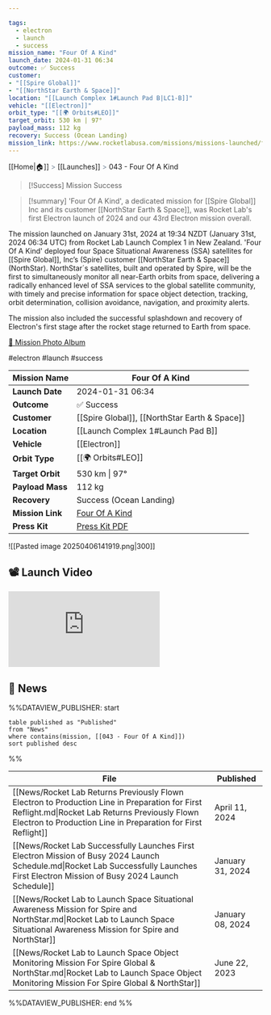 ```yaml
---

tags:
  - electron
  - launch
  - success
mission_name: "Four Of A Kind"
launch_date: 2024-01-31 06:34
outcome: ✅ Success
customer: 
- "[[Spire Global]]"
- "[[NorthStar Earth & Space]]"
location: "[[Launch Complex 1#Launch Pad B|LC1-B]]"
vehicle: "[[Electron]]"
orbit_type: "[[🌍 Orbits#LEO]]"
target_orbit: 530 km | 97°
payload_mass: 112 kg
recovery: Success (Ocean Landing)
mission_link: https://www.rocketlabusa.com/missions/missions-launched/four-of-a-kind/
---
```

[[Home|🏠]]  <span style="color: LightSlateGray">></span>  [[Launches]]  <span style="color: LightSlateGray">></span>  043 - Four Of A Kind

>[!Success] Mission Success

>[!summary]
'Four Of A Kind', a dedicated mission for [[Spire Global]] Inc and its customer [[NorthStar Earth & Space]], was Rocket Lab's first Electron launch of 2024 and our 43rd Electron mission overall.
>
The mission launched on January 31st, 2024 at 19:34 NZDT (January 31st, 2024 06:34 UTC) from Rocket Lab Launch Complex 1 in New Zealand. 'Four Of A Kind' deployed four Space Situational Awareness (SSA) satellites for [[Spire Global]], Inc’s (Spire) customer [[NorthStar Earth & Space]] (NorthStar). NorthStar´s satellites, built and operated by Spire, will be the first to simultaneously monitor all near-Earth orbits from space, delivering a radically enhanced level of SSA services to the global satellite community, with timely and precise information for space object detection, tracking, orbit determination, collision avoidance, navigation, and proximity alerts.
>
The mission also included the successful splashdown and recovery of Electron's first stage after the rocket stage returned to Earth from space.
>
[📸 Mission Photo Album](https://www.flickr.com/photos/rocketlab/albums/72177720314477718/)

#electron #launch #success

| **Mission Name** | Four Of A Kind                                                                                     |
| ---------------- | -------------------------------------------------------------------------------------------------- |
| **Launch Date**  | 2024-01-31 06:34                                                                                   |
| **Outcome**      | ✅ Success                                                                                          |
| **Customer**     | [[Spire Global]], [[NorthStar Earth & Space]]                                                      |
| **Location**     | [[Launch Complex 1#Launch Pad B]]                                                                  |
| **Vehicle**      | [[Electron]]                                                                                       |
| **Orbit Type**   | [[🌍 Orbits#LEO]]                                                                                  |
| **Target Orbit** | 530 km &#124; 97°                                                                                  |
| **Payload Mass** | 112 kg                                                                                             |
| **Recovery**     | Success (Ocean Landing)                                                                            |
| **Mission Link** | [Four Of A Kind](https://www.rocketlabusa.com/missions/missions-launched/four-of-a-kind/)          |
| **Press Kit**    | [Press Kit PDF](https://rocketlabcorp.com/assets/Uploads/F43-Four-Of-A-Kind-Press-Kit-updated.pdf) |


![[Pasted image 20250406141919.png|300]]

## 📽️ Launch Video

<div class="responsive-video">
<iframe src="https://www.youtube.com/embed/NDyxRPGWhRo" title="Rocket Lab&#39;s Electron - Four Of A Kind Mission" frameborder="0" allow="accelerometer; autoplay; clipboard-write; encrypted-media; gyroscope; picture-in-picture; web-share" referrerpolicy="strict-origin-when-cross-origin" allowfullscreen></iframe>     
</div>

## 📰 News
%%DATAVIEW_PUBLISHER: start
```
table published as "Published"
from "News"
where contains(mission, [[043 - Four Of A Kind]])
sort published desc
```
%%

| File                                                                                                                                                                                                             | Published        |
| ---------------------------------------------------------------------------------------------------------------------------------------------------------------------------------------------------------------- | ---------------- |
| [[News/Rocket Lab Returns Previously Flown Electron to Production Line in Preparation for First Reflight.md\|Rocket Lab Returns Previously Flown Electron to Production Line in Preparation for First Reflight]] | April 11, 2024   |
| [[News/Rocket Lab Successfully Launches First Electron Mission of Busy 2024 Launch Schedule.md\|Rocket Lab Successfully Launches First Electron Mission of Busy 2024 Launch Schedule]]                           | January 31, 2024 |
| [[News/Rocket Lab to Launch Space Situational Awareness Mission for Spire and NorthStar.md\|Rocket Lab to Launch Space Situational Awareness Mission for Spire and NorthStar]]                                   | January 08, 2024 |
| [[News/Rocket Lab to Launch Space Object Monitoring Mission For Spire Global & NorthStar.md\|Rocket Lab to Launch Space Object Monitoring Mission For Spire Global & NorthStar]]                                 | June 22, 2023    |

%%DATAVIEW_PUBLISHER: end %%